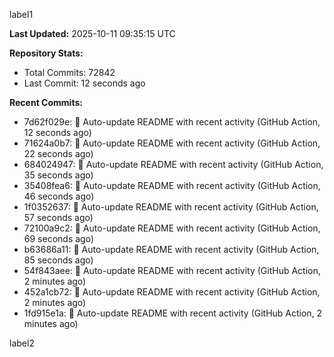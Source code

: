 
label1 
<!-- ACTIVITY_START -->
**Last Updated:** 2025-10-11 09:35:15 UTC

**Repository Stats:**
- Total Commits: 72842
- Last Commit: 12 seconds ago

**Recent Commits:**
- 7d62f029e: 🤖 Auto-update README with recent activity (GitHub Action, 12 seconds ago)
- 71624a0b7: 🤖 Auto-update README with recent activity (GitHub Action, 22 seconds ago)
- 684024947: 🤖 Auto-update README with recent activity (GitHub Action, 35 seconds ago)
- 35408fea6: 🤖 Auto-update README with recent activity (GitHub Action, 46 seconds ago)
- 1f0352637: 🤖 Auto-update README with recent activity (GitHub Action, 57 seconds ago)
- 72100a9c2: 🤖 Auto-update README with recent activity (GitHub Action, 69 seconds ago)
- b63686a11: 🤖 Auto-update README with recent activity (GitHub Action, 85 seconds ago)
- 54f843aee: 🤖 Auto-update README with recent activity (GitHub Action, 2 minutes ago)
- 452a1cb72: 🤖 Auto-update README with recent activity (GitHub Action, 2 minutes ago)
- 1fd915e1a: 🤖 Auto-update README with recent activity (GitHub Action, 2 minutes ago)
<!-- ACTIVITY_END -->

label2
